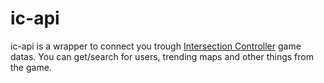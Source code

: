 # ic-api

ic-api is a wrapper to connect you trough [Intersection Controller](https://play.google.com/store/apps/details?id=se.shadowtree.software.trafficbuilder) game datas.
You can get/search for users, trending maps and other things from the game.